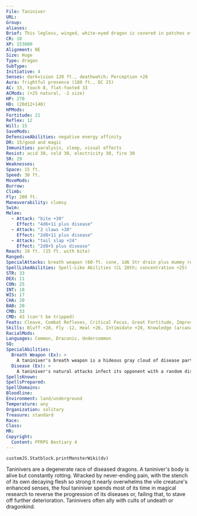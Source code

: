 ```yaml
---
File: Taniniver
URL: 
Group: 
aliases: 
Brief: This legless, winged, white-eyed dragon is covered in patches of diseased flesh, squirming with maggots and oozing pus.
CR: 18
XP: 153600
Alignment: NE
Size: Huge
Type: dragon
SubType: 
Initiative: 4
Senses: darkvision 120 ft., deathwatch; Perception +26
Aura: frightful presence (180 ft., DC 25)
AC: 33, touch 8, flat-footed 33
ACMods: (+25 natural, -2 size)
HP: 270
HD: (20d12+140)
HPMods: 
Fortitude: 21
Reflex: 12
Will: 15
SaveMods: 
DefensiveAbilities: negative energy affinity
DR: 15/good and magic
Immunities: paralysis, sleep, visual effects
Resist: acid 30, cold 30, electricity 30, fire 30
SR: 29
Weaknesses: 
Space: 15 ft.
Speed: 30 ft.
MoveMods: 
Burrow: 
Climb: 
Fly: 200 ft.
Maneuverability: clumsy
Swim: 
Melee: 
  - Attack: "bite +30"
    Effect: "4d6+11 plus disease"
  - Attack: "2 claws +30"
    Effect: "2d8+11 plus disease"
  - Attack: "tail slap +24"
    Effect: "2d8+5 plus disease"
Reach: 10 ft. (15 ft. with bite)
Ranged: 
SpecialAttacks: breath weapon (60-ft. cone, 1d6 Str drain plus mummy rot, Fortitude DC 27 negates, usable every 1d4 rounds)
SpellLikeAbilities: Spell-Like Abilities (CL 20th; concentration +25)  Constant-deathwatch   3/day-animate dead, inflict serious wounds (DC 18)   1/day-eyebite (DC 21), horrid wilting (DC 23), symbol of pain (DC 20)
STR: 33
DEX: 11
CON: 25
INT: 18
WIS: 17
CHA: 20
BAB: 20
CMB: 33
CMD: 43 (can't be tripped)
Feats: Cleave, Combat Reflexes, Critical Focus, Great Fortitude, Improved Initiative, Power Attack, Sickening Critical, Vital Strike, Weapon Focus (bite), Weapon Focus (claw)
Skills: Bluff +28, Fly -12, Heal +26, Intimidate +28, Knowledge (arcana) +27, Knowledge (religion) +27, Perception +26, Sense Motive +26, Spellcraft +27, Stealth +15, Use Magic Device +28
RacialMods: 
Languages: Common, Draconic, Undercommon
SQ: 
SpecialAbilities:
  Breath Weapon (Ex): >
    A taniniver's breath weapon is a hideous gray cloud of disease particles. Any creature in the area must succeed at a DC 27 Fortitude save or contract mummy rot (Pathfinder RPG Bestiary 210). The disease is contracted immediately (the onset period does not apply) and is an instantaneous effect. Ongoing saving throws against the disease use the dragon's breath weapon DC. The save DC is Constitution-based.
  Disease (Ex): >
    A taniniver's natural attacks infect its opponent with a random disease from the following list: blinding sickness, bubonic plague, cackle fever, leprosy, mindfire, or shakes. The initial saving throw against these diseases uses the breath weapon's DC.
SpellsKnown: 
SpellsPrepared: 
SpellDomains: 
Bloodline: 
Environment: land/underground
Temperature: any
Organization: solitary
Treasure: standard
Race: 
Class: 
MR: 
Copyright:
  Content: PFRPG Bestiary 4
---
```

```dataviewjs
customJS.Statblock.printMonsterWiki(dv)
```
Taninivers are a degenerate race of diseased dragons. A taniniver's body is alive but constantly rotting. Wracked by never-ending pain, with the stench of its own decaying flesh so strong it nearly overwhelms the vile creature's enhanced senses, the foul taniniver spends most of its time in magical research to reverse the progression of its diseases or, failing that, to stave off further deterioration. Taninivers often ally with cults of undeath or dragonkind.
